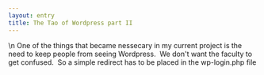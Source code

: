 ```yaml
---
layout: entry
title: The Tao of Wordpress part II
---
```


\n    One of the things that became nessecary in my current project is the need to keep people from seeing Wordpress.  We don't want the faculty to get confused.  So a simple redirect has to be placed in the wp-login.php file
  
